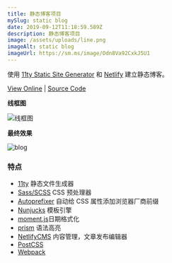 ```yaml
---
title: 静态博客项目
mySlug: static blog
date: 2019-09-12T11:18:59.589Z
description: 静态博客项目
image: /assets/uploads/line.png
imageAlt: static blog
imageUrl: https://sm.ms/image/Odn8Va92CxkJ5U1
---
```


使用 [11ty Static Site Generator][11ty] 和 [Netlify][netlify] 建立静态博客。

[View Online](https://byodiandev.com) | [Source Code](https://github.com/byodian/byodian-site)

**线框图**

![线框图](https://i.loli.net/2020/03/23/unUjlNW9tG5hJRO.png)

**最终效果**

![blog](https://i.loli.net/2020/03/23/Odn8Va92CxkJ5U1.png)

### 特点
- [11ty][11ty] 静态文件生成器
- [Sass/SCSS][sass] CSS 预处理器
- [Autoprefixer][autoprefixer] 自动给 CSS 属性添加浏览器厂商前缀
- [Nunjucks][nunjucks] 模板引擎
- [moment.js][moment]日期格式化
- [prism][prism] 语法高亮
- [NetlifyCMS][netlifycms] 内容管理，文章发布编辑器
- [PostCSS][postcss] 
- [Webpack][webpack]

[11ty]: https://www.11ty.io/
[netlify]: https://www.netlify.com/
[sass]: https://sass-lang.com/
[webpack]: https://webpack.js.org/
[nunjucks]: https://mozilla.github.io/nunjucks/
[netlifycms]: https://www.netlifycms.org/
[postcss]: https://postcss.org/
[autoprefixer]: https://github.com/postcss/autoprefixer
[moment]: https://momentjs.com/
[prism]: https://prismjs.com/
